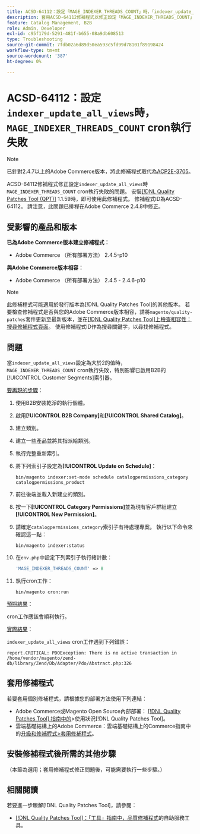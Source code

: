 ```yaml
---
title: ACSD-64112：設定「MAGE_INDEXER_THREADS_COUNT」時，「indexer_update_all_views」cron執行失敗
description: 套用ACSD-64112修補程式以修正設定「MAGE_INDEXER_THREADS_COUNT」時，「indexer_update_all_views」cron執行失敗的Adobe Commerce問題。
feature: Catalog Management, B2B
role: Admin, Developer
exl-id: c95f179d-5291-481f-b655-08a9db608513
type: Troubleshooting
source-git-commit: 7fdb02a6d89d50ea593c5fd99d78101f89198424
workflow-type: tm+mt
source-wordcount: '387'
ht-degree: 0%

---
```


# ACSD-64112：設定`indexer_update_all_views`時，`MAGE_INDEXER_THREADS_COUNT` cron執行失敗

>[!NOTE]
>
>已針對2.4.7以上的Adobe Commerce版本，將此修補程式取代為[ACP2E-3705](/help/tools/quality-patches-tool/patches-available-in-qpt/v1-1-61/acp2e-3705-fixes-an-issue-where-the-indexer.md)。

ACSD-64112修補程式修正設定`indexer_update_all_views`時`MAGE_INDEXER_THREADS_COUNT` cron執行失敗的問題。 安裝[[!DNL Quality Patches Tool (QPT)]](/help/tools/quality-patches-tool/quality-patches-tool-to-self-serve-quality-patches.md) 1.1.59時，即可使用此修補程式。 修補程式ID為ACSD-64112。 請注意，此問題已排程在Adobe Commerce 2.4.8中修正。

## 受影響的產品和版本

**已為Adobe Commerce版本建立修補程式：**

* Adobe Commerce （所有部署方法） 2.4.5-p10

**與Adobe Commerce版本相容：**

* Adobe Commerce （所有部署方法） 2.4.5 - 2.4.6-p10

>[!NOTE]
>
>此修補程式可能適用於發行版本為[!DNL Quality Patches Tool]的其他版本。 若要檢查修補程式是否與您的Adobe Commerce版本相容，請將`magento/quality-patches`套件更新至最新版本，並在[[!DNL Quality Patches Tool]上檢查相容性：搜尋修補程式頁面](https://experienceleague.adobe.com/tools/commerce-quality-patches/index.html?lang=zh-Hant)。 使用修補程式ID作為搜尋關鍵字，以尋找修補程式。

## 問題

當`indexer_update_all_views`設定為大於2的值時，`MAGE_INDEXER_THREADS_COUNT` cron執行失敗，特別影響已啟用B2B的[!UICONTROL Customer Segments]索引器。

<u>要再現的步驟</u>：

1. 使用B2B安裝乾淨的執行個體。
1. 啟用&#x200B;**[!UICONTROL B2B Company]**&#x200B;和&#x200B;**[!UICONTROL Shared Catalog]**。
1. 建立類別。
1. 建立一些產品並將其指派給類別。
1. 執行完整重新索引。
1. 將下列索引子設定為&#x200B;**[!UICONTROL Update on Schedule]**：

   ```
   bin/magento indexer:set-mode schedule catalogpermissions_category catalogpermissions_product
   ```

1. 前往後端並載入新建立的類別。
1. 按一下&#x200B;**[!UICONTROL Category Permissions]**&#x200B;並為現有客戶群組建立&#x200B;**[!UICONTROL New Permission]**。
1. 請確定`catalogpermissions_category`索引子有待處理專案。 執行以下命令來確認這一點：

   ```
   bin/magento indexer:status
   ```

1. 在`env.php`中設定下列索引子執行緒計數：

   ```php
   'MAGE_INDEXER_THREADS_COUNT' => 8
   ```

1. 執行cron工作：

   ```
   bin/magento cron:run
   ```

<u>預期結果</u>：

cron工作應該會順利執行。

<u>實際結果</u>：

`indexer_update_all_views` cron工作遇到下列錯誤：

```
report.CRITICAL: PDOException: There is no active transaction in /home/vendor/magento/zend-db/library/Zend/Db/Adapter/Pdo/Abstract.php:326
```

## 套用修補程式

若要套用個別修補程式，請根據您的部署方法使用下列連結：

* Adobe Commerce或Magento Open Source內部部署： [[!DNL Quality Patches Tool] 指南中的](/help/tools/quality-patches-tool/usage.md)>使用狀況[!DNL Quality Patches Tool]。
* 雲端基礎結構上的Adobe Commerce：雲端基礎結構上的Commerce指南中的[升級和修補程式>套用修補程式](https://experienceleague.adobe.com/docs/commerce-cloud-service/user-guide/develop/upgrade/apply-patches.html?lang=zh-Hant)。

## 安裝修補程式後所需的其他步驟

（本節為選用；套用修補程式修正問題後，可能需要執行一些步驟。） 

## 相關閱讀

若要進一步瞭解[!DNL Quality Patches Tool]，請參閱：

* [[!DNL Quality Patches Tool]：「工具」指南中，品質修補程式](/help/tools/quality-patches-tool/quality-patches-tool-to-self-serve-quality-patches.md)的自助服務工具。
